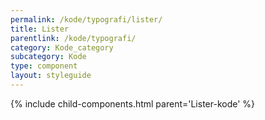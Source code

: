 ```yaml
---
permalink: /kode/typografi/lister/
title: Lister
parentlink: /kode/typografi/
category: Kode_category
subcategory: Kode
type: component
layout: styleguide
---
```


{% include child-components.html parent='Lister-kode' %}
